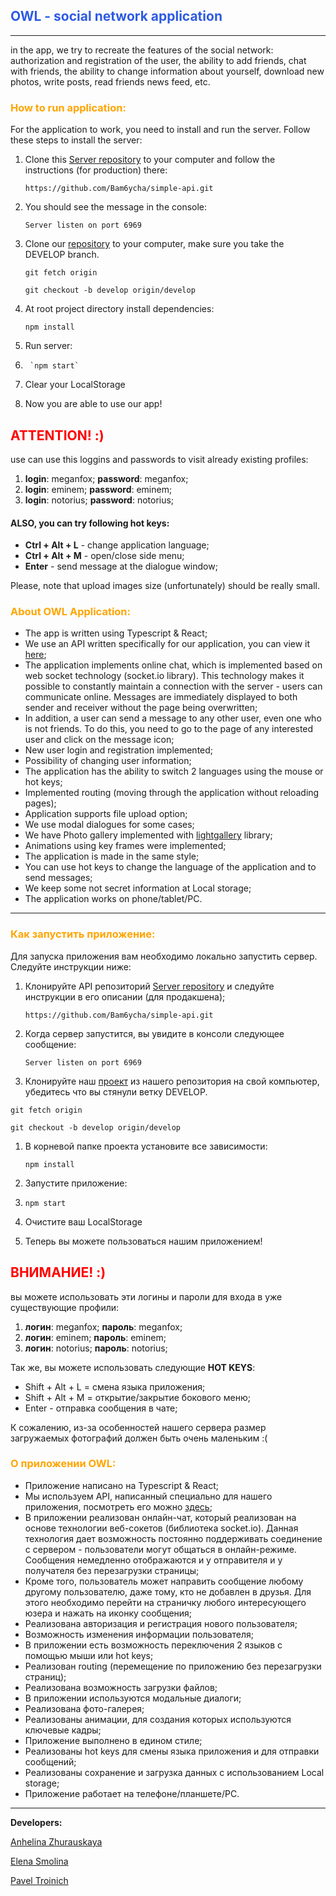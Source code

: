 ## <span style="color: #2D5BE3">OWL - social network application</span>
___

in the app, we try to recreate the features of the social network: authorization and registration of the user, the ability to add friends, chat with friends, the ability to change information about yourself, download new photos, write posts, read friends news feed, etc.

### <span style="color: orange">How to run application:</span>

For the application to work, you need to install and run the server. Follow these steps to install the server:

  1. Clone this [Server repository](https://github.com/Bam6ycha/simple-api) to your computer and follow the instructions (for production) there:  

        `https://github.com/Bam6ycha/simple-api.git`

2. You should see the message in the console:

      `Server listen on port 6969`
3. Clone our [repository](https://github.com/zhuravskayalina/rss-social-network) to your computer, make sure you take the DEVELOP branch.

   `git fetch origin`

   `git checkout -b develop origin/develop`

  1. At root project directory install dependencies:

        `npm install`
  1. Run server:
2. 
        `npm start`
2. Clear your LocalStorage
3. Now you are able to use our app!

## <span style="color:red">ATTENTION! :)</span>
use can use this loggins and passwords to visit already existing profiles:
1. **login**: meganfox; **password**: meganfox;
2. **login**: eminem; **password**: eminem;
3. **login**: notorius; **password**: notorius;

####  ALSO, you can try following hot keys:
* **Ctrl + Alt + L** - change application language;
* **Ctrl + Alt + M** - open/close side menu;
* **Enter** - send message at the dialogue window;

Please, note that upload images size (unfortunately) should be really small.

### <span style="color: orange">**About OWL Application:**</span>
* The app is written using Typescript & React;
* We use an API written specifically for our application, you can view it [here](https://github.com/Bam6ycha/simple-api);
* The application implements online chat, which is implemented based on web socket technology (socket.io library). This technology makes it possible to constantly maintain a connection with the server - users can communicate online. Messages are immediately displayed to both sender and receiver without the page being overwritten;
* In addition, a user can send a message to any other user, even one who is not friends. To do this, you need to go to the page of any interested user and click on the message icon;
* New user login and registration implemented;
* Possibility of changing user information;
* The application has the ability to switch 2 languages using the mouse or hot keys;
* Implemented routing (moving through the application without reloading pages);
* Application supports file upload option;
* We use modal dialogues for some cases;
* We have Photo gallery implemented with [lightgallery](https://www.npmjs.com/package/lightgallery) library;
* Animations using key frames were implemented;
* The application is made in the same style;
* You can use hot keys to change the language of the application and to send messages;
* We keep some not secret information at Local storage;
* The application works on phone/tablet/PC.

___
### <span style="color: orange">Как запустить приложение: </span>

Для запуска приложения вам необходимо локально запустить сервер. Следуйте инструкции ниже:

1. Клонируйте API репозиторий [Server repository](https://github.com/Bam6ycha/simple-api) и следуйте инструкции в его описании (для продакшена);

   `https://github.com/Bam6ycha/simple-api.git`

2. Когда сервер запустится, вы увидите в консоли следующее сообщение:

   `Server listen on port 6969`
3. Клонируйте наш [проект](https://github.com/zhuravskayalina/rss-social-network) из нашего репозитория на свой компьютер, убедитесь что вы стянули ветку DEVELOP.

`git fetch origin`

`git checkout -b develop origin/develop`


1. В корневой папке проекта установите все зависимости:

   `npm install`
1. Запустите приложение:
2.
     `npm start`
2. Очистите ваш LocalStorage
3. Теперь вы можете пользоваться нашим приложением!

## <span style="color:red">ВНИМАНИЕ! :)</span>
вы можете использовать эти логины и пароли для входа в уже существующие профили:
1. **логин**: meganfox; **пароль**: meganfox;
2. **логин**: eminem; **пароль**: eminem;
3. **логин**: notorius; **пароль**: notorius;

Так же, вы можете использовать следующие **HOT KEYS**:

* Shift + Alt + L = смена языка приложения;
* Shift + Alt + M = открытие/закрытие бокового меню;
* Enter - отправка сообщения в чате;

К сожалению, из-за особенностей нашего сервера размер загружаемых фотографий должен быть очень маленьким :(

### <span style="color: orange">**О приложении OWL:**</span>
* Приложение написано на Typescript & React;
* Мы используем API, написанный специально для нашего приложения, посмотреть его можно [здесь](https://github.com/Bam6ycha/simple-api);
* В приложении реализован онлайн-чат, который реализован на основе технологии веб-сокетов (библиотека socket.io). Данная технология дает возможность постоянно поддерживать соединение с сервером - пользователи могут общаться в онлайн-режиме. Сообщения немедленно отображаются и у отправителя и у получателя без перезагрузки страницы;
* Кроме того, пользователь может направить сообщение любому другому пользователю, даже тому, кто не добавлен в друзья. Для этого необходимо перейти на страничку любого интересующего юзера и нажать на иконку сообщения;
* Реализована авторизация и регистрация нового пользователя;
* Возможность изменения информации пользователя;
* В приложении есть возможность переключения 2 языков с помощью мыши или hot keys;
* Реализован routing (перемещение по приложению без перезагрузки страниц);
* Реализована возможность загрузки файлов;
* В приложении используются модальные диалоги;
* Реализована фото-галерея;
* Реализованы анимации, для создания которых используются ключевые кадры;
* Приложение выполнено в едином стиле;
* Реализованы hot keys для смены языка приложения и для отправки сообщений;
* Реализованы сохранение и загрузка данных с использованием Local storage;
* Приложение работает на телефоне/планшете/PC.
___
**Developers:**

[Anhelina Zhurauskaya](https://github.com/zhuravskayalina)

[Elena Smolina](https://github.com/esmolina)

[Pavel Troinich](https://github.com/Pavel-Troinich/)
